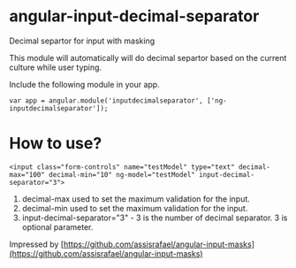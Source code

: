 # angular-input-decimal-separator
Decimal separtor for input with masking

This module will automatically will do decimal separtor based on the current culture while user typing. 

Include the following module in your app.
```
var app = angular.module('inputdecimalseparator', ['ng-inputdecimalseparator']);
```

How to use?
========================

```
<input class="form-controls" name="testModel" type="text" decimal-max="100" decimal-min="10" ng-model="testModel" input-decimal-separator="3">
```
1. decimal-max used to set the maximum validation for the input.
2. decimal-min used to set the maximum validation for the input.
3. input-decimal-separator="3" - 3 is the number of decimal separator. 3 is optional parameter.

Impressed by [https://github.com/assisrafael/angular-input-masks](https://github.com/assisrafael/angular-input-masks)



